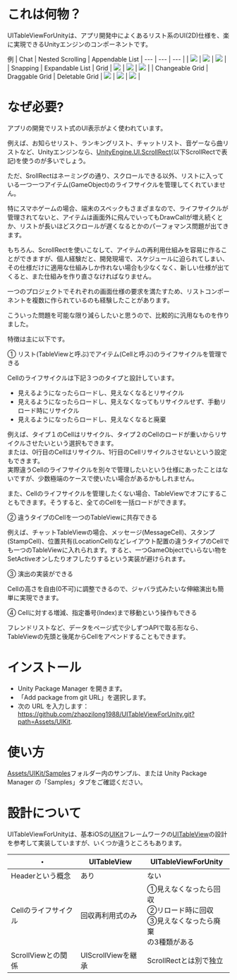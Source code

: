 # これは何物？

UITableViewForUnityは、アプリ開発中によくあるリスト系のUI(2D)仕様を、楽に実現できるUnityエンジンのコンポーネントです。

例
| Chat | Nested Scrolling | Appendable List
| --- | --- | --- |
| ![](sample_chat_list.gif) | ![](sample_netflix_like.gif) | ![](sample_sns.gif) |
| Snapping | Expandable List | Grid |
![](sample_snapping.gif) | ![](sample_expend.gif) | ![](sample_endless_grid.gif) |
| Changeable Grid | Draggable Grid | Deletable Grid |
![](sample_changeable_grid.gif) | ![](sample_grid_drag.gif) | ![](sample_grid_del.gif) |

# なぜ必要?

アプリの開発でリスト式のUI表示がよく使われています。<br>

例えば、お知らせリスト、ランキングリスト、チャットリスト、音ゲーなら曲リストなど、Unityエンジンなら、[UnityEngine.UI.ScrollRect](https://docs.unity3d.com/2018.3/Documentation/ScriptReference/UI.ScrollRect.html)(以下ScrollRectで表記)を使うのが多いでしょう。<br>

ただ、SrollRectはネーミングの通り、スクロールできる以外、リストに入っている一つ一つアイテム(GameObject)のライフサイクルを管理してくれていません。<br>

特にスマホゲームの場合、端末のスペックもさまざまなので、ライフサイクルが管理されてないと、アイテムは画面外に飛んでいってもDrawCallが増え続くとか、リストが長いほどスクロールが遅くなるとかのパーフォマンス問題が出てきます。<br>

もちろん、ScrollRectを使いこなして、アイテムの再利用仕組みを容易に作ることができますが、個人経験だと、開発現場で、スケジュールに迫られてしまい、その仕様だけに適用な仕組みしか作れない場合も少なくなく、新しい仕様が出てくると、また仕組みを作り直さなければなりません。<br>

一つのプロジェクトでそれぞれの画面仕様の要求を満たすため、リストコンポーネントを複数に作られているのも経験したことがあります。<br>

こういった問題を可能な限り減らしたいと思うので、比較的に汎用なものを作りました。<br>

特徴は主に以下です。<br>

① リスト(TableViewと呼ぶ)でアイテム(Cellと呼ぶ)のライフサイクルを管理できる<br>

Cellのライフサイクルは下記３つのタイプと設計しています。<br>
- 見えるようになったらロードし、見えなくなるとリサイクル<br>
- 見えるようになったらロードし、見えなくなってもリサイクルせず、手動リロード時にリサイクル<br>
- 見えるようになったらロードし、見えなくなると廃棄<br>

例えば、タイプ１のCellはリサイクル、タイプ２のCellのロードが重いからリサイクルさせたいという選択もできます。<br>
または、0行目のCellはリサイクル、1行目のCellリサイクルさせないという設定もできます。<br>
実際違うCellのライフサイクルを別々で管理したいという仕様にあったことはないですが、少数極端のケースで使いたい場合があるかもしれません。<br>

また、Cellのライフサイクルを管理したくない場合、TableViewでオフにすることもできます。そうすると、全てのCellを一括ロードができます。<br>

② 違うタイプのCellを一つのTableViewに共存できる<br>

例えば、チャットTableViewの場合、メッセージ(MessageCell)、スタンプ(StampCell)、位置共有(LocationCell)などレイアウト配置の違うタイプのCellでも一つのTableViewに入れられます。すると、一つGameObjectでいらない物をSetActiveオンしたりオフしたりするという実装が避けられます。

③ 演出の実装ができる<br>

Cellの高さを自由(0不可)に調整できるので、ジャバラ式みたいな伸縮演出も簡単に実現できます。

④ Cellに対する増減、指定番号(Index)まで移動という操作もできる<br>

フレンドリストなど、データをページ式で少しずつAPIで取る形なら、TableViewの先頭と後尾からCellをアペンドすることもできます。

# インストール

- Unity Package Manager を開きます。
- 「Add package from git URL」を選択します。
- 次の URL を入力します：https://github.com/zhaozilong1988/UITableViewForUnity.git?path=Assets/UIKit.

# 使い方

[Assets/UIKit/Samples](https://github.com/zhaozilong1988/UITableViewForUnity/tree/master/Assets/UIKit/Samples)フォルダー内のサンプル、または Unity Package Manager の「Samples」タブをご確認ください。

# 設計について

UITableViewForUnityは、基本iOSの[UIKit](https://developer.apple.com/documentation/uikit)フレームワークの[UITableView](https://developer.apple.com/documentation/uikit/uitableview)の設計を参考して実装していますが、いくつか違うところもあります。

・ | UITableView | UITableViewForUnity
--- | --- | ---
Headerという概念 | あり | ない
Cellのライフサイクル | 回収再利用式のみ | ①見えなくなったら回収<br>②リロード時に回収<br>③見えなくなったら廃棄<br>の3種類がある
ScrollViewとの関係 | UIScrollViewを継承 | ScrollRectとは別で独立
